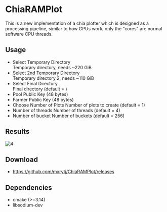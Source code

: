 # ChiaRAMPlot
This is a new implementation of a chia plotter which is designed as a processing pipeline, similar to how GPUs work, only the "cores" are normal software CPU threads.
## Usage

  * Select Temporary Directory   
    Temporary directory, needs ~220 GiB
  * Select 2nd Temporary Directory   
    Temporary directory 2, needs ~110 GiB
  * Select Final Directory  
    Final directory (default = <tmpdir>)
  * Pool Public Key (48 bytes)
  * Farmer Public Key (48 bytes)
  * Choose Number of Plots
    Number of plots to create (default = 1)
  * Number of threads
    Number of threads (default = 4)
  * Number of bucket 
    Number of buckets (default = 256)
 
## Results
![4](https://user-images.githubusercontent.com/86047703/122366502-267aa200-cf4b-11eb-97bc-aeb9c97a68cf.PNG)
## Download
   * https://github.com/mxrytj/ChiaRAMPlot/releases
 
## Dependencies
* cmake (>=3.14)
* libsodium-dev
